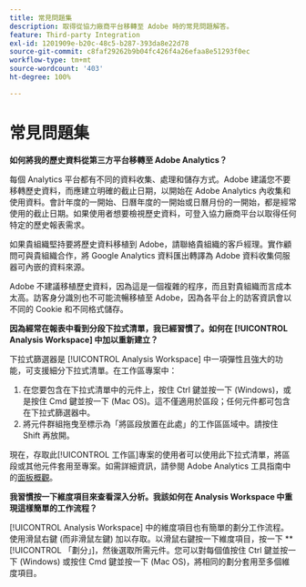 ```yaml
---
title: 常見問題集
description: 取得從協力廠商平台移轉至 Adobe 時的常見問題解答。
feature: Third-party Integration
exl-id: 1201909e-b20c-48c5-b287-393da8e22d78
source-git-commit: c8faf29262b9b04fc426f4a26efaa8e51293f0ec
workflow-type: tm+mt
source-wordcount: '403'
ht-degree: 100%

---
```


# 常見問題集

**如何將我的歷史資料從第三方平台移轉至 Adobe Analytics？**

每個 Analytics 平台都有不同的資料收集、處理和儲存方式。Adobe 建議您不要移轉歷史資料，而應建立明確的截止日期，以開始在 Adobe Analytics 內收集和使用資料。會計年度的一開始、日曆年度的一開始或日曆月份的一開始，都是經常使用的截止日期。如果使用者想要檢視歷史資料，可登入協力廠商平台以取得任何特定的歷史報表需求。

如果貴組織堅持要將歷史資料移植到 Adobe，請聯絡貴組織的客戶經理。實作顧問可與貴組織合作，將 Google Analytics 資料匯出轉譯為 Adobe 資料收集伺服器可內嵌的資料來源。

Adobe 不建議移植歷史資料，因為這是一個複雜的程序，而且對貴組織而言成本太高。訪客身分識別也不可能流暢移植至 Adobe，因為各平台上的訪客資訊會以不同的 Cookie 和不同格式儲存。

**因為經常在報表中看到分段下拉式清單，我已經習慣了。如何在 [!UICONTROL Analysis Workspace] 中加以重新建立？**

下拉式篩選器是 [!UICONTROL Analysis Workspace] 中一項彈性且強大的功能，可支援細分下拉式清單。在工作區專案中：

1. 在您要包含在下拉式清單中的元件上，按住 Ctrl 鍵並按一下 (Windows)，或是按住 Cmd 鍵並按一下 (Mac OS)。這不僅適用於區段；任何元件都可包含在下拉式篩選器中。
2. 將元件群組拖曳至標示為「將區段放置在此處」的工作區區域中。請按住 Shift 再放開。

現在，存取此[!UICONTROL 工作區]專案的使用者可以使用此下拉式清單，將區段或其他元件套用至專案。如需詳細資訊，請參閱 Adobe Analytics 工具指南中的[面板概觀](/help/analyze/analysis-workspace/c-panels/panels.md)。

**我習慣按一下維度項目來查看深入分析。我該如何在 Analysis Workspace 中重現這樣簡單的工作流程？**

[!UICONTROL Analysis Workspace] 中的維度項目也有簡單的劃分工作流程。使用滑鼠右鍵 (而非滑鼠左鍵) 加以存取。以滑鼠右鍵按一下維度項目，按一下 **[!UICONTROL 「劃分」]，然後選取所需元件。您可以對每個值按住 Ctrl 鍵並按一下 (Windows) 或按住 Cmd 鍵並按一下 (Mac OS)，將相同的劃分套用至多個維度項目。
